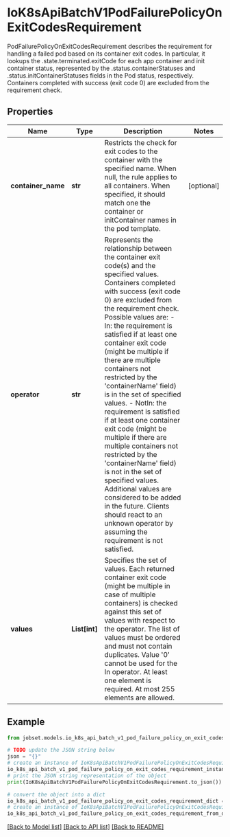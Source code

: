 # IoK8sApiBatchV1PodFailurePolicyOnExitCodesRequirement

PodFailurePolicyOnExitCodesRequirement describes the requirement for handling a failed pod based on its container exit codes. In particular, it lookups the .state.terminated.exitCode for each app container and init container status, represented by the .status.containerStatuses and .status.initContainerStatuses fields in the Pod status, respectively. Containers completed with success (exit code 0) are excluded from the requirement check.

## Properties

Name | Type | Description | Notes
------------ | ------------- | ------------- | -------------
**container_name** | **str** | Restricts the check for exit codes to the container with the specified name. When null, the rule applies to all containers. When specified, it should match one the container or initContainer names in the pod template. | [optional] 
**operator** | **str** | Represents the relationship between the container exit code(s) and the specified values. Containers completed with success (exit code 0) are excluded from the requirement check. Possible values are:  - In: the requirement is satisfied if at least one container exit code   (might be multiple if there are multiple containers not restricted   by the &#39;containerName&#39; field) is in the set of specified values. - NotIn: the requirement is satisfied if at least one container exit code   (might be multiple if there are multiple containers not restricted   by the &#39;containerName&#39; field) is not in the set of specified values. Additional values are considered to be added in the future. Clients should react to an unknown operator by assuming the requirement is not satisfied. | 
**values** | **List[int]** | Specifies the set of values. Each returned container exit code (might be multiple in case of multiple containers) is checked against this set of values with respect to the operator. The list of values must be ordered and must not contain duplicates. Value &#39;0&#39; cannot be used for the In operator. At least one element is required. At most 255 elements are allowed. | 

## Example

```python
from jobset.models.io_k8s_api_batch_v1_pod_failure_policy_on_exit_codes_requirement import IoK8sApiBatchV1PodFailurePolicyOnExitCodesRequirement

# TODO update the JSON string below
json = "{}"
# create an instance of IoK8sApiBatchV1PodFailurePolicyOnExitCodesRequirement from a JSON string
io_k8s_api_batch_v1_pod_failure_policy_on_exit_codes_requirement_instance = IoK8sApiBatchV1PodFailurePolicyOnExitCodesRequirement.from_json(json)
# print the JSON string representation of the object
print(IoK8sApiBatchV1PodFailurePolicyOnExitCodesRequirement.to_json())

# convert the object into a dict
io_k8s_api_batch_v1_pod_failure_policy_on_exit_codes_requirement_dict = io_k8s_api_batch_v1_pod_failure_policy_on_exit_codes_requirement_instance.to_dict()
# create an instance of IoK8sApiBatchV1PodFailurePolicyOnExitCodesRequirement from a dict
io_k8s_api_batch_v1_pod_failure_policy_on_exit_codes_requirement_from_dict = IoK8sApiBatchV1PodFailurePolicyOnExitCodesRequirement.from_dict(io_k8s_api_batch_v1_pod_failure_policy_on_exit_codes_requirement_dict)
```
[[Back to Model list]](../README.md#documentation-for-models) [[Back to API list]](../README.md#documentation-for-api-endpoints) [[Back to README]](../README.md)


